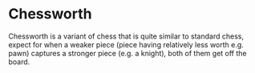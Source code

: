 # Chessworth
Chessworth is a variant of chess that is quite similar to standard chess, expect for when a weaker piece (piece having relatively less worth e.g. pawn) captures a stronger piece (e.g. a knight), both of them get off the board.
